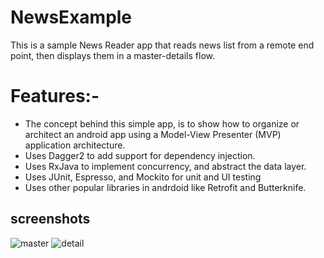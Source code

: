 # NewsExample
This is a sample News Reader app that reads news list from a remote end point, then displays them in a master-details flow.

# Features:- 
- The concept behind this simple app, is to show how to organize or architect an android app using a Model-View Presenter (MVP) application architecture.
- Uses Dagger2 to add support for dependency injection.
- Uses RxJava to implement concurrency, and abstract the data layer.
- Uses JUnit, Espresso, and Mockito for unit and UI testing
- Uses other popular libraries in andrdoid like Retrofit and Butterknife.


## screenshots

![master](https://user-images.githubusercontent.com/16631131/26982002-95e74522-4d3f-11e7-950c-74edcb4134bb.jpg) ![detail](https://user-images.githubusercontent.com/16631131/26982010-9c42241e-4d3f-11e7-8e24-3c7edcb03159.jpg)
